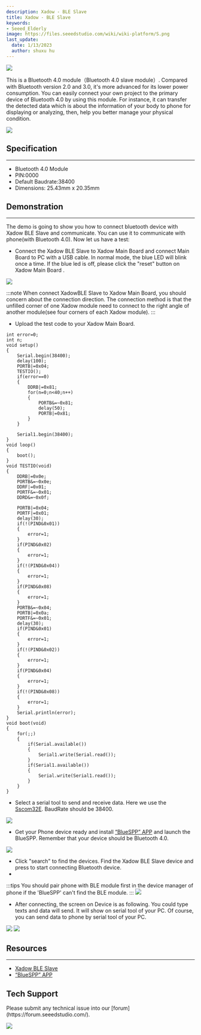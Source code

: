 ```yaml
---
description: Xadow - BLE Slave
title: Xadow - BLE Slave
keywords:
- Seeed_Elderly
image: https://files.seeedstudio.com/wiki/wiki-platform/S.png
last_update:
  date: 1/13/2023
  author: shuxu hu
---
```


![](https://files.seeedstudio.com/wiki/Xadow_BLE_Slave/img/Xadow_ble_01.jpg)

This is a Bluetooth 4.0 module（Bluetooth 4.0 slave module）. Compared with Bluetooth version 2.0 and 3.0, it's more advanced for its lower power consumption. You can easily connect your own project to the primary device of Bluetooth 4.0 by using this module. For instance, it can transfer the detected data which is about the information of your body to phone for displaying or analyzing, then, help you better manage your physical condition.

[![](https://files.seeedstudio.com/wiki/Seeed-WiKi/docs/images/300px-Get_One_Now_Banner-ragular.png)](https://www.seeedstudio.com/Xadow-BLE-Slave-p-1546.html)

## Specification
---
- Bluetooth 4.0 Module
- PIN:0000
- Default Baudrate:38400
- Dimensions: 25.43mm x 20.35mm

## Demonstration
---
The demo is going to show you how to connect bluetooth device with Xadow BLE Slave and communicate. You can use it to communicate with phone(with Bluetooth 4.0). Now let us have a test:
- Connect the Xadow BLE Slave to Xadow Main Board and connect Main Board to PC with a USB cable. In normal mode, the blue LED will blink once a time. If the blue led is off, please click the "reset" button on Xadow Main Board .

![](https://files.seeedstudio.com/wiki/Xadow_BLE_Slave/img/XadowBLE.jpg)

:::note
    When connect XadowBLE Slave to Xadow Main Board, you should concern about the connection direction. The connection method is that the unfilled corner of one Xadow module need to connect to the right angle of another module(see four corners of each Xadow module).
:::
- Upload the test code to your Xadow Main Board.

```
int error=0;
int n;
void setup()
{
    Serial.begin(38400);
    delay(100);
    PORTB|=0x04;
    TESTIO();
    if(error==0)
    {
        DDRB|=0x81;
        for(n=0;n<40;n++)
        {
            PORTB&=~0x81;
            delay(50);
            PORTB|=0x81;
        }
    }

    Serial1.begin(38400);
}
void loop()
{
    boot();
}
void TESTIO(void)
{
    DDRB|=0x0e;
    PORTB&=~0x0e;
    DDRF|=0x01;
    PORTF&=~0x01;
    DDRD&=~0x0f;

    PORTB|=0x04;
    PORTF|=0x01;
    delay(30);
    if(!(PIND&0x01))
    {
        error=1;
    }
    if(PIND&0x02)
    {
        error=1;
    }
    if(!(PIND&0x04))
    {
        error=1;
    }
    if(PIND&0x08)
    {
        error=1;
    }
    PORTB&=~0x04;
    PORTB|=0x0a;
    PORTF&=~0x01;
    delay(30);
    if(PIND&0x01)
    {
        error=1;
    }
    if(!(PIND&0x02))
    {
        error=1;
    }
    if(PIND&0x04)
    {
        error=1;
    }
    if(!(PIND&0x08))
    {
        error=1;
    }
    Serial.println(error);
}
void boot(void)
{
    for(;;)
    {
        if(Serial.available())
        {
            Serial1.write(Serial.read());
        }
        if(Serial1.available())
        {
            Serial.write(Serial1.read());
        }
    }
}
```

- Select a serial tool to send and receive data. Here we use the [Sscom32E](https://files.seeedstudio.com/wiki/Xadow_BLE_Slave/res/Sscom32E.zip). BaudRate should be 38400.

![](https://files.seeedstudio.com/wiki/Xadow_BLE_Slave/img/Open_serial_tool.jpg)

- Get your Phone device ready and install [“BlueSPP” APP](https://files.seeedstudio.com/wiki/Xadow_BLE_Slave/res/BlueSPP_V4.0.zip) and launch the BlueSPP. Remember that your device should be Bluetooth 4.0.

![](https://files.seeedstudio.com/wiki/Xadow_BLE_Slave/img/Open_Bluetooth.jpg)

- Click "search" to find the devices. Find the Xadow BLE Slave device and press to start connecting Bluetooth device.
-
:::tips
    You should pair phone with BLE module first in the device manager of phone if the 'BlueSPP' can't find the BLE module.
:::
![](https://files.seeedstudio.com/wiki/Xadow_BLE_Slave/img/Search_device.jpg)

- After connecting, the screen on Device is as following. You could type texts and data will send. It will show on serial tool of your PC. Of course, you can send data to phone by serial tool of your PC.

![](https://files.seeedstudio.com/wiki/Xadow_BLE_Slave/img/Send_and_Receive_Data.jpg)
![](https://files.seeedstudio.com/wiki/Xadow_BLE_Slave/img/BLE_Slave_send_data.jpg)

## Resources
---
- [Xadow BLE Slave](https://files.seeedstudio.com/wiki/Xadow_BLE_Slave/res/Xadow_BLE_Slave.zip)
- [“BlueSPP” APP](https://files.seeedstudio.com/wiki/Xadow_BLE_Slave/res/BlueSPP_V4.0.zip)

## Tech Support
<div>
  Please submit any technical issue into our [forum](https://forum.seeedstudio.com/). <br /><p style={{textAlign: 'center'}}><a href="https://www.seeedstudio.com/act-4.html?utm_source=wiki&utm_medium=wikibanner&utm_campaign=newproducts" target="_blank"><img src="https://files.seeedstudio.com/wiki/Wiki_Banner/new_product.jpg" /></a></p>
</div>
